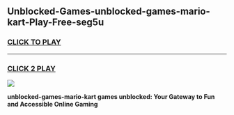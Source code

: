 
## Unblocked-Games-unblocked-games-mario-kart-Play-Free-seg5u
<h3>
<a href="https://premium76.site?title=unblocked-games-mario-kart&ref=21A">CLICK TO PLAY</a></h3>
<hr>

<h3>
<a href="https://premium76.site?title=unblocked-games-mario-kart&ref=21A">CLICK 2 PLAY</a>
  
</h3>

<a href="https://premium76.site?title=unblocked-games-mario-kart&ref=21A"><img src="https://clearcache.store/games.png"></a>


**unblocked-games-mario-kart games unblocked: Your Gateway to Fun and Accessible Online Gaming**
